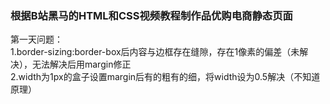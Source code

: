 ### 根据B站黑马的HTML和CSS视频教程制作品优购电商静态页面
第一天问题：<br>
  1.border-sizing:border-box后内容与边框存在缝隙，存在1像素的偏差（未解决），无法解决后用margin修正<br>
  2.width为1px的盒子设置margin后有的粗有的细，将width设为0.5解决（不知道原理）

